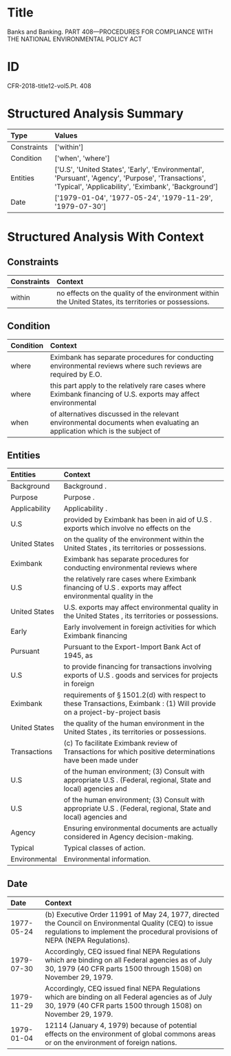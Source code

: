 # Title

 Banks and Banking. PART 408—PROCEDURES FOR COMPLIANCE WITH THE NATIONAL ENVIRONMENTAL POLICY ACT


# ID

 CFR-2018-title12-vol5.Pt. 408


# Structured Analysis Summary

| Type        | Values                                                                                                                                                    |
|:------------|:----------------------------------------------------------------------------------------------------------------------------------------------------------|
| Constraints | ['within']                                                                                                                                                |
| Condition   | ['when', 'where']                                                                                                                                         |
| Entities    | ['U.S', 'United States', 'Early', 'Environmental', 'Pursuant', 'Agency', 'Purpose', 'Transactions', 'Typical', 'Applicability', 'Eximbank', 'Background'] |
| Date        | ['1979-01-04', '1977-05-24', '1979-11-29', '1979-07-30']                                                                                                  |


# Structured Analysis With Context

 


## Constraints

| Constraints   | Context                                                                                                 |
|:--------------|:--------------------------------------------------------------------------------------------------------|
| within        | no effects on the quality of the environment within  the United States, its territories or possessions. |


## Condition

| Condition   | Context                                                                                                                  |
|:------------|:-------------------------------------------------------------------------------------------------------------------------|
| where       | Eximbank has separate procedures for conducting environmental reviews  where  such reviews are required by E.O.          |
| where       | this part apply to the relatively rare cases where Eximbank financing of U.S. exports may affect environmental           |
| when        | of alternatives discussed in the relevant environmental documents when evaluating an application which is the subject of |


## Entities

| Entities      | Context                                                                                                                              |
|:--------------|:-------------------------------------------------------------------------------------------------------------------------------------|
| Background    | Background .                                                                                                                         |
| Purpose       | Purpose .                                                                                                                            |
| Applicability | Applicability .                                                                                                                      |
| U.S           | provided by Eximbank has been in aid of U.S . exports which involve no effects on the                                                |
| United States | on the quality of the environment within the United States , its territories or possessions.                                         |
| Eximbank      | Eximbank has separate procedures for conducting environmental reviews where                                                          |
| U.S           | the relatively rare cases where Eximbank financing of U.S . exports may affect environmental quality in the                          |
| United States | U.S. exports may affect environmental quality in the United States , its territories or possessions.                                 |
| Early         | Early involvement in foreign activities for which Eximbank financing                                                                 |
| Pursuant      | Pursuant to the Export-Import Bank Act of 1945, as                                                                                   |
| U.S           | to provide financing for transactions involving exports of U.S . goods and services for projects in foreign                          |
| Eximbank      | requirements of &#167;&#8201;1501.2(d) with respect to these Transactions, Eximbank : (1) Will provide on a project-by-project basis |
| United States | the quality of the human environment in the United States , its territories or possessions.                                          |
| Transactions  | (c) To facilitate Eximbank review of  Transactions for which positive determinations have been made under                            |
| U.S           | of the human environment; (3) Consult with appropriate U.S . (Federal, regional, State and local) agencies and                       |
| U.S           | of the human environment; (3) Consult with appropriate U.S . (Federal, regional, State and local) agencies and                       |
| Agency        | Ensuring environmental documents are actually considered in  Agency  decision-making.                                                |
| Typical       | Typical  classes of action.                                                                                                          |
| Environmental | Environmental  information.                                                                                                          |


## Date

| Date       | Context                                                                                                                                                                                |
|:-----------|:---------------------------------------------------------------------------------------------------------------------------------------------------------------------------------------|
| 1977-05-24 | (b) Executive Order 11991 of May 24, 1977, directed the Council on Environmental Quality (CEQ) to issue regulations to implement the procedural provisions of NEPA (NEPA Regulations). |
| 1979-07-30 | Accordingly, CEQ issued final NEPA Regulations which are binding on all Federal agencies as of July 30, 1979 (40 CFR parts 1500 through 1508) on November 29, 1979.                    |
| 1979-11-29 | Accordingly, CEQ issued final NEPA Regulations which are binding on all Federal agencies as of July 30, 1979 (40 CFR parts 1500 through 1508) on November 29, 1979.                    |
| 1979-01-04 | 12114 (January 4, 1979) because of potential effects on the environment of global commons areas or on the environment of foreign nations.                                              |


